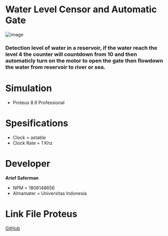 # Water Level Censor and Automatic Gate
![image](https://user-images.githubusercontent.com/56531526/92325461-2de45500-f075-11ea-80c8-0091512a374d.png)

### Detection level of water in a reservoir, if the water reach the level 4 the counter will countdown from 10 and then automaticly turn on the motor to open the gate then flowdown the water from reservoir to river or sea. 

# Simulation 
* Proteus 8.9 Professional

# Spesifications
* Clock      = astable 
* Clock Rate = 1 Khz

# Developer 
**Arief Saferman**
* NPM       = 1806148656
* Almamater = Universitas Indonesia 

# Link File Proteus 
[GitHub](https://drive.google.com/file/d/1vCfnwrwRG9YqtY92gt6CsQA8tG3Pfj-R/view?usp=sharing)
